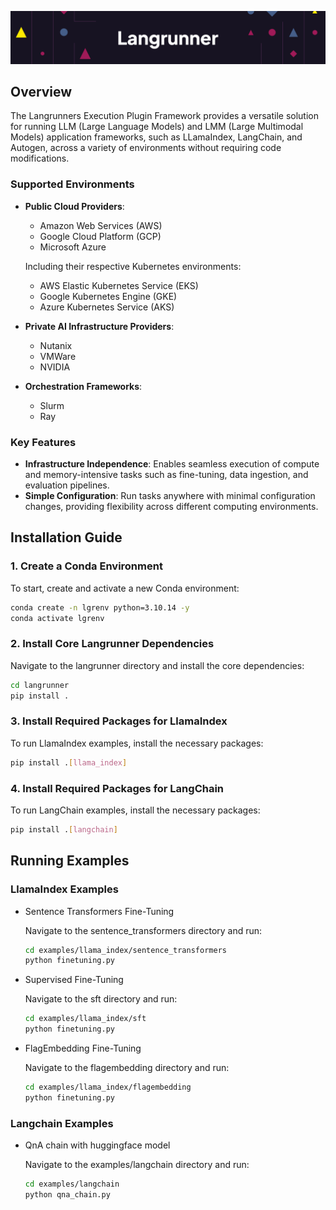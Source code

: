 ![Langrunner](langrunner_image.png)

## Overview

The Langrunners Execution Plugin Framework provides a versatile solution for running LLM (Large Language Models) and LMM (Large Multimodal Models) application frameworks, such as LLamaIndex, LangChain, and Autogen, across a variety of environments without requiring code modifications.

### Supported Environments

- **Public Cloud Providers**:  
  - Amazon Web Services (AWS)  
  - Google Cloud Platform (GCP)  
  - Microsoft Azure  

  Including their respective Kubernetes environments:
  - AWS Elastic Kubernetes Service (EKS)  
  - Google Kubernetes Engine (GKE)  
  - Azure Kubernetes Service (AKS)  

- **Private AI Infrastructure Providers**:  
  - Nutanix  
  - VMWare  
  - NVIDIA  

- **Orchestration Frameworks**:  
  - Slurm  
  - Ray  

### Key Features

- **Infrastructure Independence**: Enables seamless execution of compute and memory-intensive tasks such as fine-tuning, data ingestion, and evaluation pipelines.
- **Simple Configuration**: Run tasks anywhere with minimal configuration changes, providing flexibility across different computing environments.


## Installation Guide

### 1. Create a Conda Environment

To start, create and activate a new Conda environment:

```bash
conda create -n lgrenv python=3.10.14 -y
conda activate lgrenv
```

### 2. Install Core Langrunner Dependencies

Navigate to the langrunner directory and install the core dependencies:

```bash
cd langrunner
pip install .
```

### 3. Install Required Packages for LlamaIndex

To run LlamaIndex examples, install the necessary packages:

```bash
pip install .[llama_index]
```

### 4. Install Required Packages for LangChain

To run LangChain examples, install the necessary packages:

```bash
pip install .[langchain]
```

## Running Examples

### LlamaIndex Examples

- Sentence Transformers Fine-Tuning
  
  Navigate to the sentence_transformers directory and run:

  ```bash
  cd examples/llama_index/sentence_transformers
  python finetuning.py
  ```

- Supervised Fine-Tuning
  
  Navigate to the sft directory and run:

  ```bash
  cd examples/llama_index/sft
  python finetuning.py
  ```

- FlagEmbedding Fine-Tuning
  
  Navigate to the flagembedding directory and run:

  ```bash
  cd examples/llama_index/flagembedding
  python finetuning.py
  ```

### Langchain Examples

- QnA chain with huggingface model
  
  Navigate to the examples/langchain directory and run:

  ```bash
  cd examples/langchain
  python qna_chain.py
  ```
  
